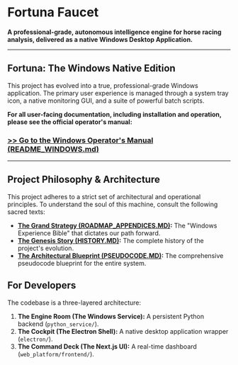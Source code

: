 # Fortuna Faucet

**A professional-grade, autonomous intelligence engine for horse racing analysis, delivered as a native Windows Desktop Application.**

---

## Fortuna: The Windows Native Edition

This project has evolved into a true, professional-grade Windows application. The primary user experience is managed through a system tray icon, a native monitoring GUI, and a suite of powerful batch scripts.

**For all user-facing documentation, including installation and operation, please see the official operator's manual:**

### [>> Go to the Windows Operator's Manual (README_WINDOWS.md)](README_WINDOWS.md)

---

## Project Philosophy & Architecture

This project adheres to a strict set of architectural and operational principles. To understand the soul of this machine, consult the following sacred texts:

-   **[The Grand Strategy (ROADMAP_APPENDICES.MD)](ROADMAP_APPENDICES.MD):** The "Windows Experience Bible" that dictates our path forward.
-   **[The Genesis Story (HISTORY.MD)](HISTORY.MD):** The complete history of the project's evolution.
-   **[The Architectural Blueprint (PSEUDOCODE.MD)](PSEUDOCODE.MD):** The comprehensive pseudocode blueprint for the entire system.

## For Developers

The codebase is a three-layered architecture:

1.  **The Engine Room (The Windows Service):** A persistent Python backend (`python_service/`).
2.  **The Cockpit (The Electron Shell):** A native desktop application wrapper (`electron/`).
3.  **The Command Deck (The Next.js UI):** A real-time dashboard (`web_platform/frontend/`).